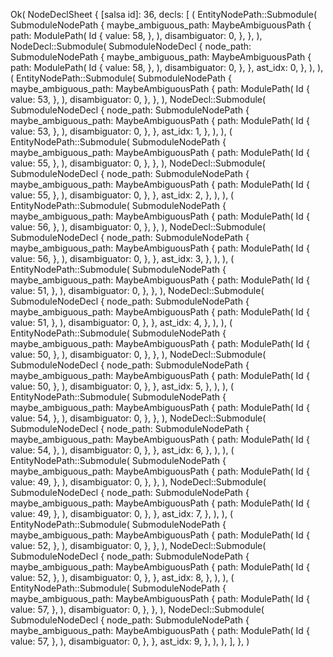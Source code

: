 Ok(
    NodeDeclSheet {
        [salsa id]: 36,
        decls: [
            (
                EntityNodePath::Submodule(
                    SubmoduleNodePath {
                        maybe_ambiguous_path: MaybeAmbiguousPath {
                            path: ModulePath(
                                Id {
                                    value: 58,
                                },
                            ),
                            disambiguator: 0,
                        },
                    },
                ),
                NodeDecl::Submodule(
                    SubmoduleNodeDecl {
                        node_path: SubmoduleNodePath {
                            maybe_ambiguous_path: MaybeAmbiguousPath {
                                path: ModulePath(
                                    Id {
                                        value: 58,
                                    },
                                ),
                                disambiguator: 0,
                            },
                        },
                        ast_idx: 0,
                    },
                ),
            ),
            (
                EntityNodePath::Submodule(
                    SubmoduleNodePath {
                        maybe_ambiguous_path: MaybeAmbiguousPath {
                            path: ModulePath(
                                Id {
                                    value: 53,
                                },
                            ),
                            disambiguator: 0,
                        },
                    },
                ),
                NodeDecl::Submodule(
                    SubmoduleNodeDecl {
                        node_path: SubmoduleNodePath {
                            maybe_ambiguous_path: MaybeAmbiguousPath {
                                path: ModulePath(
                                    Id {
                                        value: 53,
                                    },
                                ),
                                disambiguator: 0,
                            },
                        },
                        ast_idx: 1,
                    },
                ),
            ),
            (
                EntityNodePath::Submodule(
                    SubmoduleNodePath {
                        maybe_ambiguous_path: MaybeAmbiguousPath {
                            path: ModulePath(
                                Id {
                                    value: 55,
                                },
                            ),
                            disambiguator: 0,
                        },
                    },
                ),
                NodeDecl::Submodule(
                    SubmoduleNodeDecl {
                        node_path: SubmoduleNodePath {
                            maybe_ambiguous_path: MaybeAmbiguousPath {
                                path: ModulePath(
                                    Id {
                                        value: 55,
                                    },
                                ),
                                disambiguator: 0,
                            },
                        },
                        ast_idx: 2,
                    },
                ),
            ),
            (
                EntityNodePath::Submodule(
                    SubmoduleNodePath {
                        maybe_ambiguous_path: MaybeAmbiguousPath {
                            path: ModulePath(
                                Id {
                                    value: 56,
                                },
                            ),
                            disambiguator: 0,
                        },
                    },
                ),
                NodeDecl::Submodule(
                    SubmoduleNodeDecl {
                        node_path: SubmoduleNodePath {
                            maybe_ambiguous_path: MaybeAmbiguousPath {
                                path: ModulePath(
                                    Id {
                                        value: 56,
                                    },
                                ),
                                disambiguator: 0,
                            },
                        },
                        ast_idx: 3,
                    },
                ),
            ),
            (
                EntityNodePath::Submodule(
                    SubmoduleNodePath {
                        maybe_ambiguous_path: MaybeAmbiguousPath {
                            path: ModulePath(
                                Id {
                                    value: 51,
                                },
                            ),
                            disambiguator: 0,
                        },
                    },
                ),
                NodeDecl::Submodule(
                    SubmoduleNodeDecl {
                        node_path: SubmoduleNodePath {
                            maybe_ambiguous_path: MaybeAmbiguousPath {
                                path: ModulePath(
                                    Id {
                                        value: 51,
                                    },
                                ),
                                disambiguator: 0,
                            },
                        },
                        ast_idx: 4,
                    },
                ),
            ),
            (
                EntityNodePath::Submodule(
                    SubmoduleNodePath {
                        maybe_ambiguous_path: MaybeAmbiguousPath {
                            path: ModulePath(
                                Id {
                                    value: 50,
                                },
                            ),
                            disambiguator: 0,
                        },
                    },
                ),
                NodeDecl::Submodule(
                    SubmoduleNodeDecl {
                        node_path: SubmoduleNodePath {
                            maybe_ambiguous_path: MaybeAmbiguousPath {
                                path: ModulePath(
                                    Id {
                                        value: 50,
                                    },
                                ),
                                disambiguator: 0,
                            },
                        },
                        ast_idx: 5,
                    },
                ),
            ),
            (
                EntityNodePath::Submodule(
                    SubmoduleNodePath {
                        maybe_ambiguous_path: MaybeAmbiguousPath {
                            path: ModulePath(
                                Id {
                                    value: 54,
                                },
                            ),
                            disambiguator: 0,
                        },
                    },
                ),
                NodeDecl::Submodule(
                    SubmoduleNodeDecl {
                        node_path: SubmoduleNodePath {
                            maybe_ambiguous_path: MaybeAmbiguousPath {
                                path: ModulePath(
                                    Id {
                                        value: 54,
                                    },
                                ),
                                disambiguator: 0,
                            },
                        },
                        ast_idx: 6,
                    },
                ),
            ),
            (
                EntityNodePath::Submodule(
                    SubmoduleNodePath {
                        maybe_ambiguous_path: MaybeAmbiguousPath {
                            path: ModulePath(
                                Id {
                                    value: 49,
                                },
                            ),
                            disambiguator: 0,
                        },
                    },
                ),
                NodeDecl::Submodule(
                    SubmoduleNodeDecl {
                        node_path: SubmoduleNodePath {
                            maybe_ambiguous_path: MaybeAmbiguousPath {
                                path: ModulePath(
                                    Id {
                                        value: 49,
                                    },
                                ),
                                disambiguator: 0,
                            },
                        },
                        ast_idx: 7,
                    },
                ),
            ),
            (
                EntityNodePath::Submodule(
                    SubmoduleNodePath {
                        maybe_ambiguous_path: MaybeAmbiguousPath {
                            path: ModulePath(
                                Id {
                                    value: 52,
                                },
                            ),
                            disambiguator: 0,
                        },
                    },
                ),
                NodeDecl::Submodule(
                    SubmoduleNodeDecl {
                        node_path: SubmoduleNodePath {
                            maybe_ambiguous_path: MaybeAmbiguousPath {
                                path: ModulePath(
                                    Id {
                                        value: 52,
                                    },
                                ),
                                disambiguator: 0,
                            },
                        },
                        ast_idx: 8,
                    },
                ),
            ),
            (
                EntityNodePath::Submodule(
                    SubmoduleNodePath {
                        maybe_ambiguous_path: MaybeAmbiguousPath {
                            path: ModulePath(
                                Id {
                                    value: 57,
                                },
                            ),
                            disambiguator: 0,
                        },
                    },
                ),
                NodeDecl::Submodule(
                    SubmoduleNodeDecl {
                        node_path: SubmoduleNodePath {
                            maybe_ambiguous_path: MaybeAmbiguousPath {
                                path: ModulePath(
                                    Id {
                                        value: 57,
                                    },
                                ),
                                disambiguator: 0,
                            },
                        },
                        ast_idx: 9,
                    },
                ),
            ),
        ],
    },
)